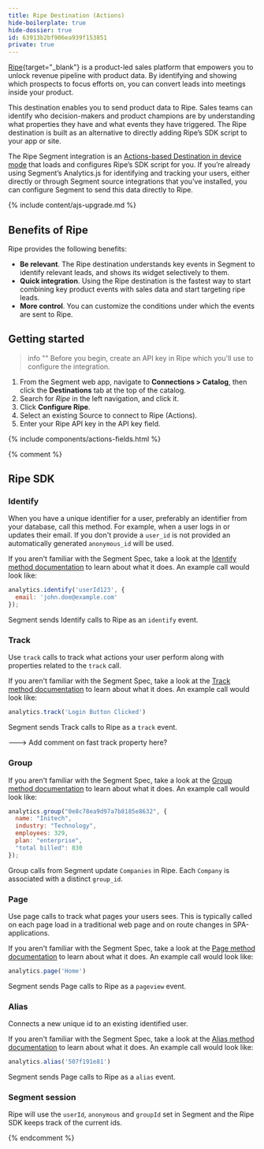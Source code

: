 ```yaml
---
title: Ripe Destination (Actions)
hide-boilerplate: true
hide-dossier: true
id: 63913b2bf906ea939f153851
private: true
---
```


[Ripe](https://www.getripe.com/){target="_blank"} is a product-led sales platform that empowers you to unlock revenue pipeline with product data. By identifying and showing which prospects to focus efforts on, you can convert leads into meetings inside your product.

This destination enables you to send product data to Ripe. Sales teams can identify who decision-makers and product champions are by understanding what properties they have and what events they have triggered. The Ripe destination is built as an alternative to directly adding Ripe’s SDK script to your app or site.

The Ripe Segment integration is an [Actions-based Destination in device mode](/docs/connections/destinations/#connection-modes) that loads and configures Ripe’s SDK script for you. If you’re already using Segment’s Analytics.js for identifying and tracking your users, either directly or through Segment source integrations that you’ve installed, you can configure Segment to send this data directly to Ripe.

{% include content/ajs-upgrade.md %}

## Benefits of Ripe

Ripe provides the following benefits:

- **Be relevant**. The Ripe destination understands key events in Segment to identify relevant leads, and shows its widget selectively to them.
- **Quick integration**. Using the Ripe destination is the fastest way to start combining key product events with sales data and start targeting ripe leads.
- **More control**. You can customize the conditions under which the events are sent to Ripe.

## Getting started

> info ""
> Before you begin, create an API key in Ripe which you'll use to configure the integration.


1. From the Segment web app, navigate to **Connections > Catalog**, then click the **Destinations** tab at the top of the catalog.
2. Search for *Ripe* in the left navigation, and click it.
3. Click **Configure Ripe**.
4. Select an existing Source to connect to Ripe (Actions).
5. Enter your Ripe API key in the API key field.

{% include components/actions-fields.html %}

{% comment %}
## Ripe SDK

### Identify

When you have a unique identifier for a user, preferably an identifier from your database, call this method. For example, when a user logs in or updates their email. If you don't provide a `user_id` is not provided an automatically generated `anonymous_id` will be used.

If you aren't familiar with the Segment Spec, take a look at
the [Identify method documentation](/docs/connections/spec/identify/) to learn
about what it does. An example call would look like:

```js
analytics.identify('userId123', {
  email: 'john.doe@example.com'
});
```

Segment sends Identify calls to Ripe as an `identify` event.

### Track

Use `track` calls to track what actions your user perform along with properties
related to the `track` call.

If you aren't familiar with the Segment Spec, take a look at
the [Track method documentation](/docs/connections/spec/track/) to learn about
what it does. An example call would look like:

```js
analytics.track('Login Button Clicked')
```

Segment sends Track calls to Ripe as a `track` event.

---> Add comment on fast track property here?

### Group

If you aren't familiar with the Segment Spec, take a look at
the [Group method documentation](/docs/connections/spec/group/) to learn about
what it does. An example call would look like:

```js
analytics.group("0e8c78ea9d97a7b8185e8632", {
  name: "Initech",
  industry: "Technology",
  employees: 329,
  plan: "enterprise",
  "total billed": 830
});
```

Group calls from Segment update `Companies` in Ripe. Each `Company` is
associated with a distinct `group_id`.

### Page

Use page calls to track what pages your users sees. This is typically called on
each page load in a traditional web page and on route changes in
SPA-applications.

If you aren't familiar with the Segment Spec, take a look at
the [Page method documentation](/docs/connections/spec/page/) to learn about
what it does. An example call would look like:

```js
analytics.page('Home')
```

Segment sends Page calls to Ripe as a `pageview` event.

### Alias

Connects a new unique id to an existing identified user.

If you aren't familiar with the Segment Spec, take a look at
the [Alias method documentation](/docs/connections/spec/alias/) to learn about
what it does. An example call would look like:

```js
analytics.alias('507f191e81')
```

Segment sends Page calls to Ripe as a `alias` event.

### Segment session

Ripe will use the `userId`, `anonymous` and `groupId` set in Segment and the Ripe SDK keeps track of the current ids. 

{% endcomment %}